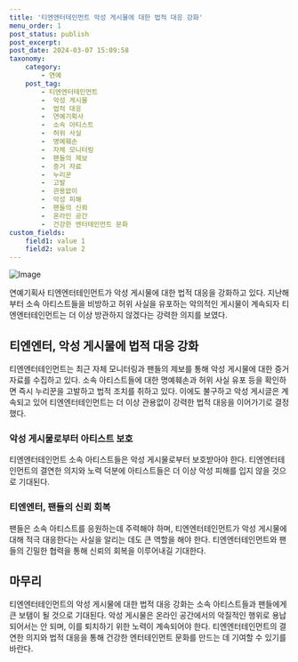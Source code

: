 ```yaml
---
title: '티엔엔터테인먼트 악성 게시물에 대한 법적 대응 강화'
menu_order: 1
post_status: publish
post_excerpt: 
post_date: 2024-03-07 15:09:58
taxonomy:
    category:
        - 연예
    post_tag:
        - 티엔엔터테인먼트
        -  악성 게시물
        -  법적 대응
        -  연예기획사
        -  소속 아티스트
        -  허위 사실
        -  명예훼손
        -  자체 모니터링
        -  팬들의 제보
        -  증거 자료
        -  누리꾼
        -  고발
        -  관용없이
        -  악성 피해
        -  팬들의 신뢰
        -  온라인 공간
        -  건강한 엔터테인먼트 문화
custom_fields:
    field1: value 1
    field2: value 2
---
```


![Image](https://ssl.pstatic.net/mimgnews/image/003/2024/03/04/NISI20240304_0001492928_web_20240304135842_20240304141104993.jpg?type=w540)

연예기획사 티엔엔터테인먼트가 악성 게시물에 대한 법적 대응을 강화하고 있다. 지난해부터 소속 아티스트들을 비방하고 허위 사실을 유포하는 악의적인 게시물이 계속되자 티엔엔터테인먼트는 더 이상 방관하지 않겠다는 강력한 의지를 보였다.
## 티엔엔터, 악성 게시물에 법적 대응 강화
티엔엔터테인먼트는 최근 자체 모니터링과 팬들의 제보를 통해 악성 게시물에 대한 증거 자료를 수집하고 있다. 소속 아티스트들에 대한 명예훼손과 허위 사실 유포 등을 확인하면 즉시 누리꾼을 고발하고 법적 조치를 취하고 있다. 이에도 불구하고 악성 게시글은 계속되고 있어 티엔엔터테인먼트는 더 이상 관용없이 강력한 법적 대응을 이어가기로 결정했다.
### 악성 게시물로부터 아티스트 보호
티엔엔터테인먼트 소속 아티스트들은 악성 게시물로부터 보호받아야 한다. 티엔엔터테인먼트의 결연한 의지와 노력 덕분에 아티스트들은 더 이상 악성 피해를 입지 않을 것으로 기대된다.
### 티엔엔터, 팬들의 신뢰 회복
팬들은 소속 아티스트를 응원하는데 주력해야 하며, 티엔엔터테인먼트가 악성 게시물에 대해 적극 대응한다는 사실을 알리는 데도 큰 역할을 해야 한다. 티엔엔터테인먼트와 팬들의 긴밀한 협력을 통해 신뢰의 회복을 이루어내길 기대한다.
## 마무리
티엔엔터테인먼트의 악성 게시물에 대한 법적 대응 강화는 소속 아티스트들과 팬들에게 큰 보탬이 될 것으로 기대된다. 악성 게시물은 온라인 공간에서의 악질적인 행위로 용납되어서는 안 되며, 이를 퇴치하기 위한 노력이 계속되어야 한다. 티엔엔터테인먼트의 결연한 의지와 법적 대응을 통해 건강한 엔터테인먼트 문화를 만드는 데 기여할 수 있기를 바란다.
